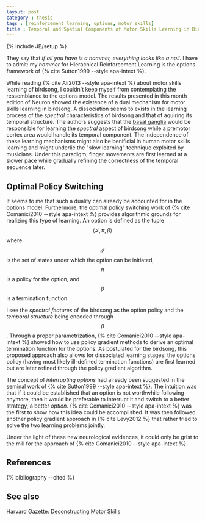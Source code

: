 ```yaml
---
layout: post
category : thesis
tags : [reinforcement learning, options, motor skills]
title : Temporal and Spatial Components of Motor Skills Learning in Birdsong
---
```

{% include JB/setup %}

They say that *if all you have is a hammer, everything looks like a nail*.
I have to admit: my *hammer* for Hierachical Reinforcement Learning is the options framework of {% cite Sutton1999 --style apa-intext %}.

While reading {% cite Ali2013 --style apa-intext %} about motor skills learning of birdsong, I couldn't keep myself from contemplating the
ressemblance to the options model. The results presented in this month edition of Neuron showed the existence of a dual mechanism for motor skills
learning in birdsong. A dissociation seems to exists in the learning process of the *spectral* characteristics of birdsong and that of aquiring its temporal structure.
The authors suggests that the [basal ganglia](http://www.scholarpedia.org/article/Basal_ganglia) would be responsible for learning the *spectral* aspect of
birdsong while a premotor cortex area would handle its temporal component. The independence of these learning mechanisms might also be benificial in human motor
skills learning and might underlie the "slow learning" technique exploited by musicians. Under this paradigm, finger movements are first learned at a slower pace
while gradually refining the correctness of the temporal sequence later.

Optimal Policy Switching
------------------------

It seems to me that such a duality can already be accounted for in the options model. Furthermore,
the optimal policy switching work of {% cite Comanici2010 --style apa-intext %} provides algorithmic grounds
for realizing this type of learning. An option is defined as the tuple $$\langle \mathcal{I}, \pi, \beta \rangle$$
where $$\mathcal{I}$$ is the set of states under which the option can be initiated, $$\pi$$ is a policy for
the option, and $$\beta$$ is a termination function.

I see the *spectral features* of the birdsong as the option policy and the *temporal structure* being encoded through $$\beta$$.
Through a proper parametrization, {% cite Comanici2010 --style apa-intext %} showed how to use policy gradient methods to derive an optimal termination
function for the options. As postulated for the birdsong, this proposed approach also allows for dissociated learning stages:
the options policy (having most likely ill-defined termination functions) are first learned but are later refined through the policy gradient algorithm.

The concept of *interrupting options* had already been suggested in the seminal work of {% cite Sutton1999 --style apa-intext %}.
The intuition was that if it could be established that an option is not worthwhile following anymore, then it would be preferable to interrupt it
and switch to a better strategy, a better *option*. {% cite Comanici2010 --style apa-intext %} was the first to show how this idea could be accomplished. It was then
followed another policy gradient approach in {% cite Levy2012 %} that rather tried to solve the two learning problems jointly.

Under the light of these new neurological evidences, it could only be grist to the mill for the approach of {% cite Comanici2010 --style apa-intext %}.

References
----------

{% bibliography --cited %}

See also
--------

Harvard Gazette: [Deconstructing Motor Skills](http://news.harvard.edu/gazette/story/2013/09/deconstructing-motor-skills/)

